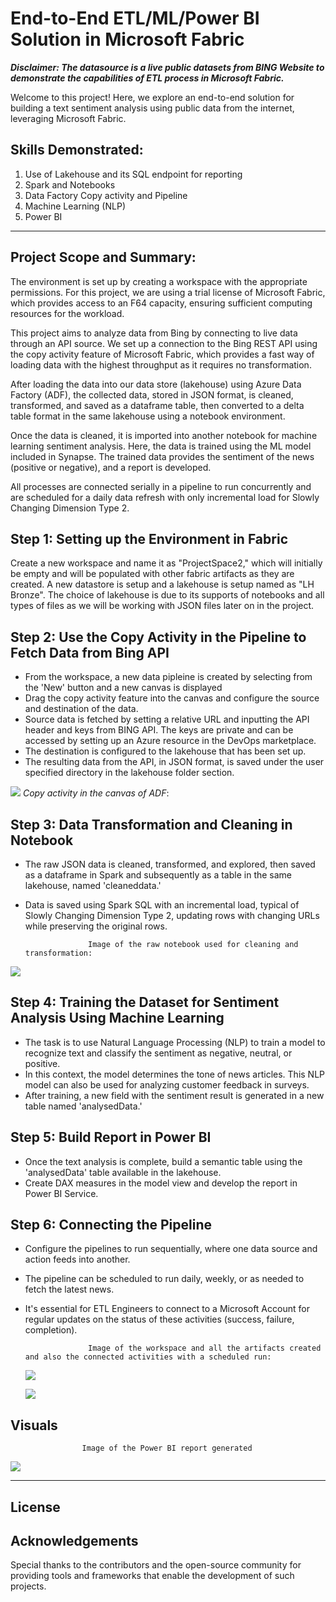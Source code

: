 # End-to-End ETL/ML/Power BI Solution in Microsoft Fabric

**_Disclaimer: The datasource is a live public datasets from BING Website to demonstrate the capabilities of ETL process in Microsoft Fabric._**

Welcome to this project! Here, we explore an end-to-end solution for building a text sentiment analysis using public data from the internet, leveraging Microsoft Fabric.

## Skills Demonstrated:
1. Use of Lakehouse and its SQL endpoint for reporting
2. Spark and Notebooks
3. Data Factory Copy activity and Pipeline
4. Machine Learning (NLP)
5. Power BI

---

## Project Scope and Summary:

The environment is set up by creating a workspace with the appropriate permissions. For this project, we are using a trial license of Microsoft Fabric, which provides access to an F64 capacity, ensuring sufficient computing resources for the workload.

This project aims to analyze data from Bing by connecting to live data through an API source. We set up a connection to the Bing REST API using the copy activity feature of Microsoft Fabric, which provides a fast way of loading data with the highest throughput as it requires no transformation.

After loading the data into our data store (lakehouse) using Azure Data Factory (ADF), the collected data, stored in JSON format, is cleaned, transformed, and saved as a dataframe table, then converted to a delta table format in the same lakehouse using a notebook environment.

Once the data is cleaned, it is imported into another notebook for machine learning sentiment analysis. Here, the data is trained using the ML model included in Synapse. The trained data provides the sentiment of the news (positive or negative), and a report is developed.

All processes are connected serially in a pipeline to run concurrently and are scheduled for a daily data refresh with only incremental load for Slowly Changing Dimension Type 2.

## Step 1: Setting up the Environment in Fabric

Create a new workspace and name it as "ProjectSpace2," which will initially be empty and will be populated with other fabric artifacts as they are created. A new datastore is setup and a lakehouse is setup named as "LH Bronze". The choice of lakehouse is due to its supports of notebooks and all types of files as we will be working with JSON files later on in the project.


## Step 2: Use the Copy Activity in the Pipeline to Fetch Data from Bing API
- From the workspace, a new data pipleine is created by selecting from the 'New' button and a new canvas is displayed
- Drag the copy activity feature into the canvas and configure the source and destination of the data.
- Source data is fetched by setting a relative URL and inputting the API header and keys from BING API. The keys are private and can be accessed by setting up an Azure resource in the DevOps marketplace.
- The destination is configured to the lakehouse that has been set up.
- The resulting data from the API, in JSON format, is saved under the user specified directory in the lakehouse folder section.



![](CopyActivityView.png)
                                                          *Copy activity in the canvas of ADF*:

## Step 3: Data Transformation and Cleaning in Notebook

- The raw JSON data is cleaned, transformed, and explored, then saved as a dataframe in Spark and subsequently as a table in the same lakehouse, named 'cleaneddata.'
- Data is saved using Spark SQL with an incremental load, typical of Slowly Changing Dimension Type 2, updating rows with changing URLs while preserving the original rows.
  
                    Image of the raw notebook used for cleaning and transformation:

![](IncrementalLoadType.png)

## Step 4: Training the Dataset for Sentiment Analysis Using Machine Learning

- The task is to use Natural Language Processing (NLP) to train a model to recognize text and classify the sentiment as negative, neutral, or positive.
- In this context, the model determines the tone of news articles. This NLP model can also be used for analyzing customer feedback in surveys.
- After training, a new field with the sentiment result is generated in a new table named 'analysedData.'

## Step 5: Build Report in Power BI

- Once the text analysis is complete, build a semantic table using the 'analysedData' table available in the lakehouse.
- Create DAX measures in the model view and develop the report in Power BI Service.

## Step 6: Connecting the Pipeline

- Configure the pipelines to run sequentially, where one data source and action feeds into another.
- The pipeline can be scheduled to run daily, weekly, or as needed to fetch the latest news.
- It's essential for ETL Engineers to connect to a Microsoft Account for regular updates on the status of these activities (success, failure, completion).

                    Image of the workspace and all the artifacts created and also the connected activities with a scheduled run:

  ![](WorkspaceView.png)
  
  ![](SchedulePipeline.png)

## Visuals

                    Image of the Power BI report generated


![](PowerBIReport.png)


---

## License



## Acknowledgements

Special thanks to the contributors and the open-source community for providing tools and frameworks that enable the development of such projects.
